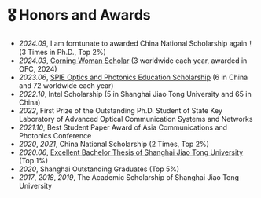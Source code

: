 # 🎖 Honors and Awards
- *2024.09*, I am forntunate to awarded China National Scholarship again！ (3 Times in Ph.D., Top 2%)
- *2024.03*, [Corning Woman Scholar](https://www.optica.org/foundation/opportunities/scholarships/corningwomenscholars/) (3 worldwide each year, awarded in OFC, 2024) 
- *2023.06*, [SPIE Optics and Photonics Education Scholarship](https://spie.org/membership/student-hub/scholarships/optics-and-photonics-education-scholarships/current-winners) (6 in China and 72 worldwide each year)
- *2022.10*, Intel Scholarship (5 in Shanghai Jiao Tong University and 65 in China)
- *2022*, First Prize of the Outstanding Ph.D. Student of State Key Laboratory of Advanced Optical Communication Systems and Networks 
- *2021.10*, Best Student Paper Award of Asia Communications and Photonics Conference
- *2020*, *2021*, China National Scholarship (2 Times, Top 2%)
- *2020.06*, [Excellent Bachelor Thesis of Shanghai Jiao Tong University](https://sjcg.jwc.sjtu.edu.cn/Index.html) (Top 1%) 
- *2020*, Shanghai Outstanding Graduates (Top 5%)
- *2017*, *2018*, *2019*, The Academic Scholarship of Shanghai Jiao Tong University

